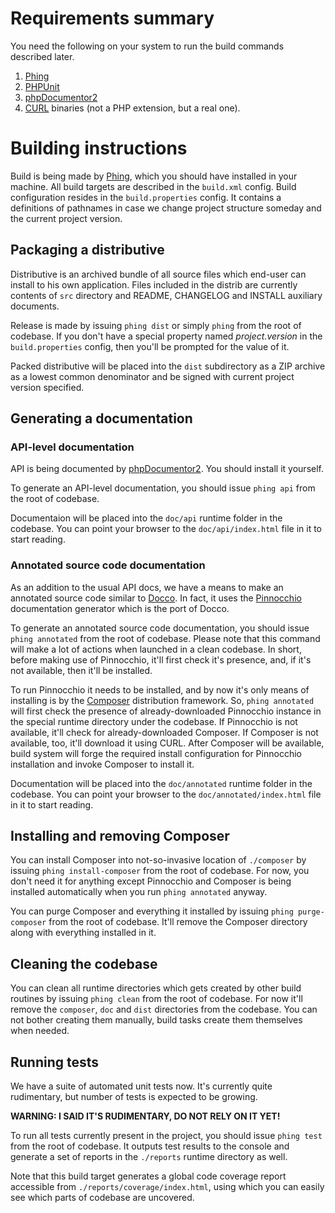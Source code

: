 # Requirements summary

You need the following on your system to run the build commands described later.

1. [Phing](http://www.phing.info/)
2. [PHPUnit](https://github.com/sebastianbergmann/phpunit/#readme)
3. [phpDocumentor2](http://www.phpdoc.org/)
4. [CURL](http://curl.haxx.se/) binaries (not a PHP extension, but a real one).

# Building instructions

Build is being made by [Phing](http://www.phing.info), which you should have installed in your machine.
All build targets are described in the `build.xml` config.
Build configuration resides in the `build.properties` config.
It contains a definitions of pathnames in case we change project structure someday and the current project version.

## Packaging a distributive

Distributive is an archived bundle of all source files which end-user can install to his own application.
Files included in the distrib are currently contents of `src` directory and README, CHANGELOG and INSTALL
auxiliary documents.

Release is made by issuing `phing dist` or simply `phing` from the root of codebase.
If you don't have a special property named _project.version_ in the `build.properties` config,
then you'll be prompted for the value of it.

Packed distributive will be placed into the `dist` subdirectory as a ZIP archive as a lowest common denominator
and be signed with current project version specified.

## Generating a documentation

### API-level documentation

API is being documented by [phpDocumentor2](http://www.phpdoc.org/). You should install it yourself.

To generate an API-level documentation, you should issue `phing api` from the root of codebase.

Documentaion will be placed into the `doc/api` runtime folder in the codebase.
You can point your browser to the `doc/api/index.html` file in it to start reading.

### Annotated source code documentation

As an addition to the usual API docs, we have a means to make an annotated source code similar to [Docco](http://jashkenas.github.io/docco/).
In fact, it uses the [Pinnocchio](https://github.com/ncuesta/pinocchio) documentation generator which is the port of Docco.

To generate an annotated source code documentation, you should issue `phing annotated` from the root of codebase.
Please note that this command will make a lot of actions when launched in a clean codebase.
In short, before making use of Pinnocchio, it'll first check it's presence, and, if it's not available, then it'll be installed.

To run Pinnocchio it needs to be installed, and by now it's only means of installing is by the [Composer](http://getcomposer.org/) distribution framework.
So, `phing annotated` will first check the presence of already-downloaded Pinnocchio instance in the special runtime directory under the codebase.
If Pinnocchio is not available, it'll check for already-downloaded Composer.
If Composer is not available, too, it'll download it using CURL.
After Composer will be available, build system will forge the required install configuration for Pinnocchio installation
and invoke Composer to install it.

Documentation will be placed into the `doc/annotated` runtime folder in the codebase.
You can point your browser to the `doc/annotated/index.html` file in it to start reading.

## Installing and removing Composer

You can install Composer into not-so-invasive location of `./composer` by issuing `phing install-composer` from the root of codebase.
For now, you don't need it for anything except Pinnocchio and Composer is being installed automatically when you run `phing annotated` anyway.

You can purge Composer and everything it installed by issuing `phing purge-composer` from the root of codebase.
It'll remove the Composer directory along with everything installed in it.

## Cleaning the codebase

You can clean all runtime directories which gets created by other build routines by issuing `phing clean` from the root of codebase.
For now it'll remove the `composer`, `doc` and `dist` directories from the codebase.
You can not bother creating them manually, build tasks create them themselves when needed.

## Running tests

We have a suite of automated unit tests now.
It's currently quite rudimentary, but number of tests is expected to be growing.

**WARNING: I SAID IT'S RUDIMENTARY, DO NOT RELY ON IT YET!**

To run all tests currently present in the project, you should issue `phing test` from the root of codebase.
It outputs test results to the console and generate a set of reports in the `./reports` runtime directory as well.

Note that this build target generates a global code coverage report accessible from `./reports/coverage/index.html`,
using which you can easily see which parts of codebase are uncovered.

